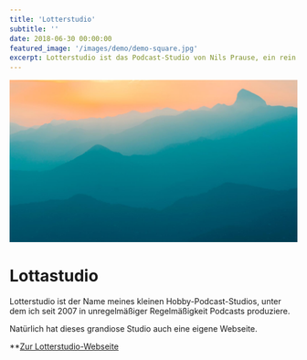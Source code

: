 ```yaml
---
title: 'Lotterstudio'
subtitle: ''
date: 2018-06-30 00:00:00
featured_image: '/images/demo/demo-square.jpg'
excerpt: Lotterstudio ist das Podcast-Studio von Nils Prause, ein rein privates Hobby-Projekt.
---
```


![](/images/demo/demo-landscape.jpg)

# Lottastudio

Lotterstudio ist der Name meines kleinen Hobby-Podcast-Studios, unter dem ich seit 2007 in unregelmäßiger Regelmäßigkeit Podcasts produziere.

Natürlich hat dieses grandiose Studio auch eine eigene Webseite.

**[Zur Lotterstudio-Webseite](https://www.lotterstudio.de)
